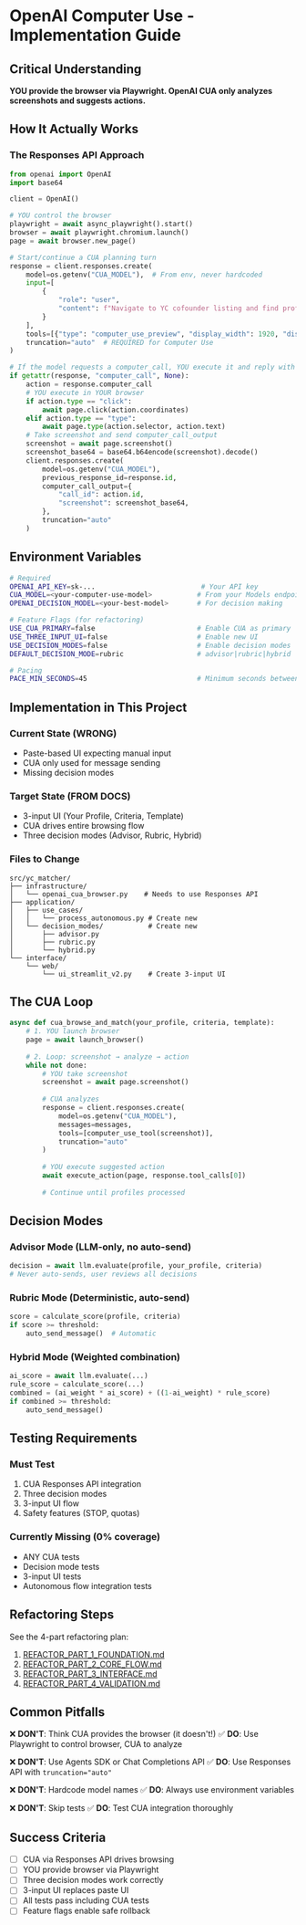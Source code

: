 # OpenAI Computer Use - Implementation Guide

## Critical Understanding

**YOU provide the browser via Playwright. OpenAI CUA only analyzes screenshots and suggests actions.**

## How It Actually Works

### The Responses API Approach

```python
from openai import OpenAI
import base64

client = OpenAI()

# YOU control the browser
playwright = await async_playwright().start()
browser = await playwright.chromium.launch()
page = await browser.new_page()

# Start/continue a CUA planning turn
response = client.responses.create(
    model=os.getenv("CUA_MODEL"),  # From env, never hardcoded
    input=[
        {
            "role": "user",
            "content": f"Navigate to YC cofounder listing and find profiles matching: {criteria}"
        }
    ],
    tools=[{"type": "computer_use_preview", "display_width": 1920, "display_height": 1080}],
    truncation="auto"  # REQUIRED for Computer Use
)

# If the model requests a computer_call, YOU execute it and reply with computer_call_output (including a screenshot)
if getattr(response, "computer_call", None):
    action = response.computer_call
    # YOU execute in YOUR browser
    if action.type == "click":
        await page.click(action.coordinates)
    elif action.type == "type":
        await page.type(action.selector, action.text)
    # Take screenshot and send computer_call_output
    screenshot = await page.screenshot()
    screenshot_base64 = base64.b64encode(screenshot).decode()
    client.responses.create(
        model=os.getenv("CUA_MODEL"),
        previous_response_id=response.id,
        computer_call_output={
            "call_id": action.id,
            "screenshot": screenshot_base64,
        },
        truncation="auto"
    )
```

## Environment Variables

```bash
# Required
OPENAI_API_KEY=sk-...                          # Your API key
CUA_MODEL=<your-computer-use-model>           # From your Models endpoint
OPENAI_DECISION_MODEL=<your-best-model>       # For decision making

# Feature Flags (for refactoring)
USE_CUA_PRIMARY=false                         # Enable CUA as primary
USE_THREE_INPUT_UI=false                      # Enable new UI
USE_DECISION_MODES=false                      # Enable decision modes
DEFAULT_DECISION_MODE=rubric                  # advisor|rubric|hybrid

# Pacing
PACE_MIN_SECONDS=45                           # Minimum seconds between messages
```

## Implementation in This Project

### Current State (WRONG)
- Paste-based UI expecting manual input
- CUA only used for message sending
- Missing decision modes

### Target State (FROM DOCS)
- 3-input UI (Your Profile, Criteria, Template)
- CUA drives entire browsing flow
- Three decision modes (Advisor, Rubric, Hybrid)

### Files to Change
```
src/yc_matcher/
├── infrastructure/
│   └── openai_cua_browser.py    # Needs to use Responses API
├── application/
│   ├── use_cases/
│   │   └── process_autonomous.py # Create new
│   └── decision_modes/           # Create new
│       ├── advisor.py
│       ├── rubric.py
│       └── hybrid.py
└── interface/
    └── web/
        └── ui_streamlit_v2.py    # Create 3-input UI
```

## The CUA Loop

```python
async def cua_browse_and_match(your_profile, criteria, template):
    # 1. YOU launch browser
    page = await launch_browser()
    
    # 2. Loop: screenshot → analyze → action
    while not done:
        # YOU take screenshot
        screenshot = await page.screenshot()
        
        # CUA analyzes
        response = client.responses.create(
            model=os.getenv("CUA_MODEL"),
            messages=messages,
            tools=[computer_use_tool(screenshot)],
            truncation="auto"
        )
        
        # YOU execute suggested action
        await execute_action(page, response.tool_calls[0])
        
        # Continue until profiles processed
```

## Decision Modes

### Advisor Mode (LLM-only, no auto-send)
```python
decision = await llm.evaluate(profile, your_profile, criteria)
# Never auto-sends, user reviews all decisions
```

### Rubric Mode (Deterministic, auto-send)
```python
score = calculate_score(profile, criteria)
if score >= threshold:
    auto_send_message()  # Automatic
```

### Hybrid Mode (Weighted combination)
```python
ai_score = await llm.evaluate(...)
rule_score = calculate_score(...)
combined = (ai_weight * ai_score) + ((1-ai_weight) * rule_score)
if combined >= threshold:
    auto_send_message()
```

## Testing Requirements

### Must Test
1. CUA Responses API integration
2. Three decision modes
3. 3-input UI flow
4. Safety features (STOP, quotas)

### Currently Missing (0% coverage)
- ANY CUA tests
- Decision mode tests
- 3-input UI tests
- Autonomous flow integration tests

## Refactoring Steps

See the 4-part refactoring plan:
1. [REFACTOR_PART_1_FOUNDATION.md](./REFACTOR_PART_1_FOUNDATION.md)
2. [REFACTOR_PART_2_CORE_FLOW.md](./REFACTOR_PART_2_CORE_FLOW.md)
3. [REFACTOR_PART_3_INTERFACE.md](./REFACTOR_PART_3_INTERFACE.md)
4. [REFACTOR_PART_4_VALIDATION.md](./REFACTOR_PART_4_VALIDATION.md)

## Common Pitfalls

❌ **DON'T**: Think CUA provides the browser (it doesn't!)
✅ **DO**: Use Playwright to control browser, CUA to analyze

❌ **DON'T**: Use Agents SDK or Chat Completions API
✅ **DO**: Use Responses API with `truncation="auto"`

❌ **DON'T**: Hardcode model names
✅ **DO**: Always use environment variables

❌ **DON'T**: Skip tests
✅ **DO**: Test CUA integration thoroughly

## Success Criteria

- [ ] CUA via Responses API drives browsing
- [ ] YOU provide browser via Playwright
- [ ] Three decision modes work correctly
- [ ] 3-input UI replaces paste UI
- [ ] All tests pass including CUA tests
- [ ] Feature flags enable safe rollback
